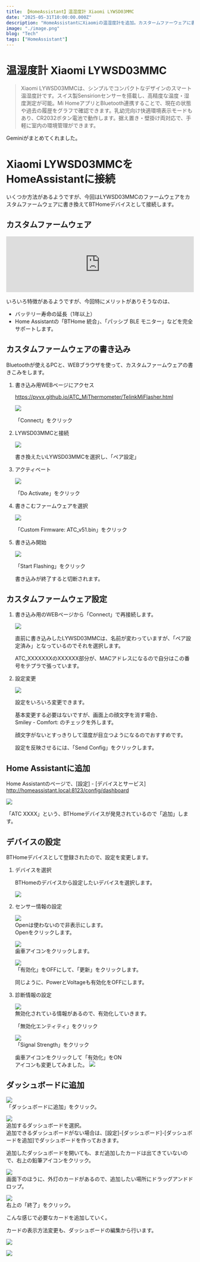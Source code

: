 ```yaml
---
title: 【HomeAssistant】温湿度計 Xiaomi LYWSD03MMC
date: "2025-05-31T10:00:00.000Z"
description: "HomeAssistantにXiaomiの温湿度計を追加。カスタームファーウェアに書き換えます。"
image: "./image.png"
blog: "Tech"
tags: ["HomeAssistant"]
---
```


# 温湿度計 Xiaomi LYWSD03MMC

> Xiaomi LYWSD03MMCは、シンプルでコンパクトなデザインのスマート温湿度計です。スイス製Sensirionセンサーを搭載し、高精度な温度・湿度測定が可能。Mi HomeアプリとBluetooth連携することで、現在の状態や過去の履歴をグラフで確認できます。乳幼児向け快適環境表示モードもあり、CR2032ボタン電池で動作します。据え置き・壁掛け両対応で、手軽に室内の環境管理ができます。

Geminiがまとめてくれました。

# Xiaomi LYWSD03MMCをHomeAssistantに接続

いくつか方法があるようですが、今回はLYWSD03MMCのファームウェアをカスタムファームウェアに書き換えてBTHomeデバイスとして接続します。

## カスタムファームウェア

<iframe title="pvvx/ATC_MiThermometer: Xiaomi 温度計と Telink フラッシャー用のカスタムファームウェア" src="https://hatenablog-parts.com/embed?url=https://github.com/pvvx/ATC_MiThermometer" style="width:100%;height:150px; max-width:600px; margin-left:auto; margin-right:auto;" frameborder="0" scrolling="no" loading="lazy"></iframe>

いろいろ特徴があるようですが、今回特にメリットがありそうなのは、

- バッテリー寿命の延長（1年以上）
- Home Assistantの「BTHome 統合」、「パッシブ BLE モニター」などを完全サポートします。

## カスタムファームウェアの書き込み

Bluetoothが使えるPCと、WEBブラウザを使って、カスタムファームウェアの書きこみをします。

1. 書き込み用WEBページにアクセス

    https://pvvx.github.io/ATC_MiThermometer/TelinkMiFlasher.html

    ![](image-1.png)

    「Connect」をクリック

2. LYWSD03MMCと接続

    ![](image-3.png)

    書き換えたいLYWSD03MMCを選択し、「ペア設定」

3. アクティベート

    ![](image-2.png)

    「Do Activate」をクリック

4. 書きこむファームウェアを選択

    ![](image-4.png)

    「Custom Firmware: ATC_v51.bin」をクリック

5. 書き込み開始

    ![](image-5.png)

    「Start Flashing」をクリック

    書き込みが終了すると切断されます。

## カスタムファームウェア設定

1. 書き込み用のWEBページから「Connect」で再接続します。

    ![](image-6.png)

    直前に書き込みしたLYWSD03MMCは、名前が変わっていますが、「ペア設定済み」となっているのでそれを選択します。

    ATC_XXXXXXXのXXXXXX部分が、MACアドレスになるので自分はこの番号をテプラで張っています。

2. 設定変更

    ![](image-7.png)

    設定をいろいろ変更できます。

    基本変更する必要はないですが、画面上の顔文字を消す場合、  
    Smiley - Comfort: のチェックを外します。

    顔文字がないとすっきりして湿度が目立つようになるのでおすすめです。

    設定を反映させるには、「Send Config」をクリックします。


## Home Assistantに追加

Home Assistantのページで、[設定] - [デバイスとサービス]  
http://homeassistant.local:8123/config/dashboard

![](image-8.png)

「ATC XXXX」という、BTHomeデバイスが発見されているので「追加」します。

## デバイスの設定

BTHomeデバイスとして登録されたので、設定を変更します。

1. デバイスを選択

    BTHomeのデバイスから設定したいデバイスを選択します。

    ![](image-9.png)

2. センサー情報の設定

    ![](image-10.png)  
    Openは使わないので非表示にします。  
    Openをクリックします。

    ![](image-11.png)  
    歯車アイコンをクリックします。

    ![](image-12.png)  
    「有効化」をOFFにして、「更新」をクリックします。

    同じように、PowerとVoltageも有効化をOFFにします。

3. 診断情報の設定

    ![](image-13.png)  
    無効化されている情報があるので、有効化していきます。

    「無効化エンティティ」をクリック

    ![](image-14.png)  
    「Signal Strength」をクリック

    歯車アイコンをクリックして「有効化」をON  
    アイコンも変更してみました。
    ![](image-15.png)


## ダッシュボードに追加

![](image-16.png)  
「ダッシュボードに追加」をクリック。

![](image-17.png)  
追加するダッシュボードを選択。  
追加できるダッシュボードがない場合は、[設定]-[ダッシュボード]-[ダッシュボードを追加]でダッシュボードを作っておきます。

追加したダッシュボードを開いても、まだ追加したカードは出てきていないので、右上の鉛筆アイコンをクリック。  

![](image-18.png)  
画面下のほうに、外灯のカードがあるので、追加したい場所にドラッグアンドドロップ。

![](image-19.png)  
右上の「終了」をクリック。

こんな感じで必要なカードを追加していく。

カードの表示方法変更も、ダッシュボードの編集から行います。

![](image-20.png)

![](image-21.png)